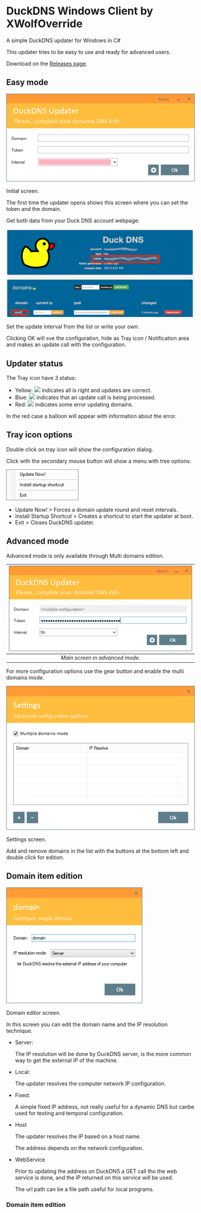 # DuckDNS Windows Client by XWolfOverride
A simple DuckDNS updater for Windows in C#

This updater tries to be easy to use and ready for advanced users.

Download on the [Releases page](https://github.com/XWolfOverride/DuckDNS/releases).

## Easy mode
![](res/cap/21-main.png)

Initial screen.

The first time the updater opens shows this screen where you can set the token and the domain.

Get both data from your Duck DNS account webpage:

![](res/cap/DuckDNS-page.png)

Set the update interval from the list or write your own.

Clicking OK will sve the configuration, hide as Tray icon / Notification area and makes an update call with the configuration.

## Updater status
The Tray icon have 3 status:

* Yellow: ![](res/tray.ico) indicates all is right and updates are correct.
* Blue: ![](res/tray_checking.ico) indicates that an update call is being processed.
* Red: ![](res/tray_error.ico) indicates some error updating domains.

In the red case a balloon will appear with information about the error.

## Tray icon options

Double click on tray icon will show the configuration dialog.

Click with the secondary mouse button will show a menu with tree options:

![](res/cap/21-menu.png)

* Update Now! > Forces a domain update round and reset intervals.
* Install Startup Shortcut > Creates a shortcut to start the updater at boot.
* Exit > Closes DuckDNS updater.

## Advanced mode

Advanced mode is only available through Multi domains edition.

| ![](res/cap/21-advanced.png) |
|:--:|
| *Main screen in advanced mode.* |

For more configuration options use the gear button and enable the multi domains mode.

![](res/cap/21-settings.png)

Settings screen.

Add and remove domains in the list with the buttons at the bottom left and double click for edition.

## Domain item edition

![](res/cap/21-edition.png)

Domain editor screen.

In this screen you can edit the domain name and the IP resolution technique.

* Server:

	The IP resolution will be done by DuckDNS server, is the more common way to get the external IP of the machine.

* Local:

	The updater resolves the computer network IP configuration.

* Fixed:

	A simple fixed IP address, not really useful for a dynamic DNS but canbe used for testing and temporal configuration.

* Host

	The updater resolves the IP based on a host name.
	
	The address depends on the network configuration.
	
* WebService

	Prior to updating the address on DuckDNS a GET call tho the web service is done, and the IP returned on this service will be used.
	
	The url path can be a file path useful for local programs.

### Domain item edition
